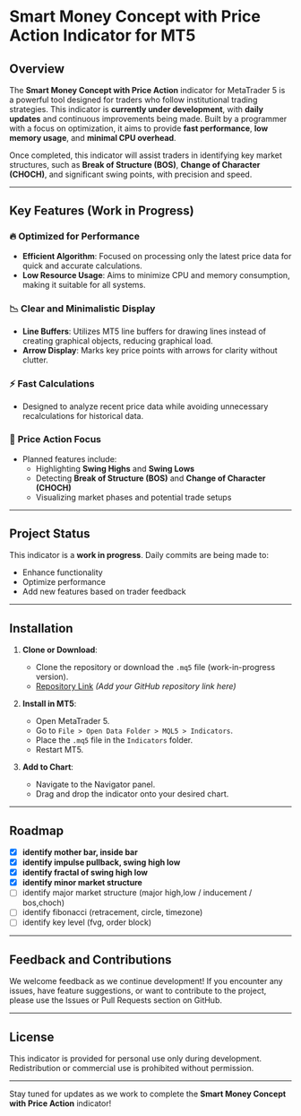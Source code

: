 # Smart Money Concept with Price Action Indicator for MT5

## Overview

The **Smart Money Concept with Price Action** indicator for MetaTrader 5 is a powerful tool designed for traders who follow institutional trading strategies. This indicator is **currently under development**, with **daily updates** and continuous improvements being made. Built by a programmer with a focus on optimization, it aims to provide **fast performance**, **low memory usage**, and **minimal CPU overhead**.

Once completed, this indicator will assist traders in identifying key market structures, such as **Break of Structure (BOS)**, **Change of Character (CHOCH)**, and significant swing points, with precision and speed.

---

## Key Features (Work in Progress)

### 🔥 **Optimized for Performance**
- **Efficient Algorithm**: Focused on processing only the latest price data for quick and accurate calculations.
- **Low Resource Usage**: Aims to minimize CPU and memory consumption, making it suitable for all systems.

### 📉 **Clear and Minimalistic Display**
- **Line Buffers**: Utilizes MT5 line buffers for drawing lines instead of creating graphical objects, reducing graphical load.
- **Arrow Display**: Marks key price points with arrows for clarity without clutter.

### ⚡ **Fast Calculations**
- Designed to analyze recent price data while avoiding unnecessary recalculations for historical data.

### 🎯 **Price Action Focus**
- Planned features include:
  - Highlighting **Swing Highs** and **Swing Lows**
  - Detecting **Break of Structure (BOS)** and **Change of Character (CHOCH)**
  - Visualizing market phases and potential trade setups

---

## Project Status

This indicator is a **work in progress**. Daily commits are being made to:
- Enhance functionality
- Optimize performance
- Add new features based on trader feedback

---

## Installation

1. **Clone or Download**:
   - Clone the repository or download the `.mq5` file (work-in-progress version).
   - [Repository Link](#) *(Add your GitHub repository link here)*

2. **Install in MT5**:
   - Open MetaTrader 5.
   - Go to `File > Open Data Folder > MQL5 > Indicators`.
   - Place the `.mq5` file in the `Indicators` folder.
   - Restart MT5.

3. **Add to Chart**:
   - Navigate to the Navigator panel.
   - Drag and drop the indicator onto your desired chart.

---

## Roadmap

- [x] **identify mother bar, inside bar**
- [x] **identify impulse pullback, swing high low**
- [x] **identify fractal of swing high low**
- [x] **identify minor market structure**
- [ ] identify major market structure (major high,low / inducement / bos,choch)
- [ ] identify fibonacci (retracement, circle, timezone)
- [ ] identify key level (fvg, order block)

---

## Feedback and Contributions

We welcome feedback as we continue development! If you encounter any issues, have feature suggestions, or want to contribute to the project, please use the Issues or Pull Requests section on GitHub.

---

## License

This indicator is provided for personal use only during development. Redistribution or commercial use is prohibited without permission.

---

Stay tuned for updates as we work to complete the **Smart Money Concept with Price Action** indicator!

